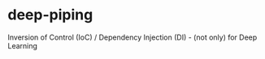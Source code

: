 # deep-piping
Inversion of Control (IoC) / Dependency Injection (DI) - (not only) for Deep Learning
